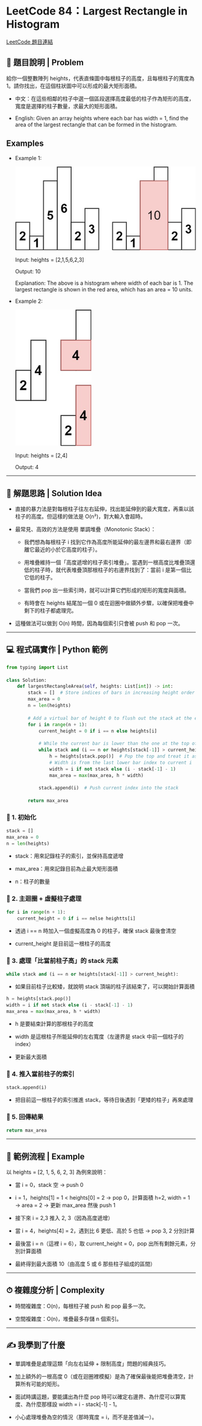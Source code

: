 # LeetCode 84：Largest Rectangle in Histogram
[LeetCode 題目連結](https://leetcode.com/problems/largest-rectangle-in-histogram/)

## 📄 題目說明 | Problem

給你一個整數陣列 heights，代表直條圖中每根柱子的高度，且每根柱子的寬度為 1。請你找出，在這個柱狀圖中可以形成的最大矩形面積。

- 中文：在這些相鄰的柱子中選一個區段選擇高度最低的柱子作為矩形的高度，寬度是選擇的柱子數量，求最大的矩形面積。

- English: Given an array heights where each bar has width = 1, find the area of the largest rectangle that can be formed in the histogram.

## Examples
- Example 1:

    ![](../images/84_histogram1.jpg)

    Input: heights = [2,1,5,6,2,3]
    
    Output: 10
    
    Explanation: The above is a histogram where width of each bar is 1. The largest rectangle is shown in the red area, which has an area = 10 units.

- Example 2:

    ![](../images/84_histogram2.jpg)

    Input: heights = [2,4]

    Output: 4

---

## 🧠 解題思路 | Solution Idea

- 直接的暴力法是對每根柱子往左右延伸，找出能延伸到的最大寬度，再乘以該柱子的高度。但這樣的做法是 O(n²)，對大輸入會超時。

- 最常見、高效的方法是使用 單調堆疊（Monotonic Stack）：
    - 我們想為每根柱子 i 找到它作為高度所能延伸的最左邊界和最右邊界（即離它最近的小於它高度的柱子）。

    - 用堆疊維持一個「高度遞增的柱子索引堆疊」。當遇到一根高度比堆疊頂還低的柱子時，就代表堆疊頂那根柱子的右邊界找到了：當前 i 是第一個比它低的柱子。

    - 當我們 pop 出一些索引時，就可以計算它們形成的矩形的寬度與面積。

    - 有時會在 heights 結尾加一個 0 或在迴圈中做額外步驟，以確保把堆疊中剩下的柱子都處理完。

- 這種做法可以做到 O(n) 時間，因為每個索引只會被 push 和 pop 一次。

---

## 💻 程式碼實作 | Python 範例
```python
from typing import List

class Solution:
    def largestRectangleArea(self, heights: List[int]) -> int:
        stack = []  # Store indices of bars in increasing height order
        max_area = 0
        n = len(heights)
        
        # Add a virtual bar of height 0 to flush out the stack at the end
        for i in range(n + 1):
            current_height = 0 if i == n else heights[i]
            
            # While the current bar is lower than the one at the top of the stack
            while stack and (i == n or heights[stack[-1]] > current_height):
                h = heights[stack.pop()]  # Pop the top and treat it as height
                # Width is from the last lower bar index to current i
                width = i if not stack else (i - stack[-1] - 1)
                max_area = max(max_area, h * width)
            
            stack.append(i)  # Push current index into the stack
        
        return max_area
```
### 🔸 1. 初始化
```python
stack = []
max_area = 0
n = len(heights)
```
- stack：用來記錄柱子的索引，並保持高度遞增

- max_area：用來記錄目前為止最大矩形面積

- n：柱子的數量

### 🔸 2. 主迴圈 + 虛擬柱子處理
```python
for i in range(n + 1):
    current_height = 0 if i == nelse heightts[i]
```
- 透過 i == n 時加入一個虛擬高度為 0 的柱子，確保 stack 最後會清空

- current_height 是目前這一根柱子的高度

### 🔸 3. 處理「比當前柱子高」的 stack 元素
```python
while stack and (i == n or heights[stack[-1]] > current_height):
```
- 如果目前柱子比較矮，就說明 stack 頂端的柱子該結束了，可以開始計算面積
```python
h = heights[stack.pop()]
width = i if not stack else (i - stack[-1] - 1)
max_area = max(max_area, h * width)
```
- h 是要結束計算的那根柱子的高度

- width 是這根柱子所能延伸的左右寬度（左邊界是 stack 中前一個柱子的 index）

- 更新最大面積

### 🔸 4. 推入當前柱子的索引
```python
stack.append(i)
```
- 把目前這一根柱子的索引推進 stack，等待日後遇到「更矮的柱子」再來處理

### 🔸 5. 回傳結果
```python
return max_area
```

---

## 🧪 範例流程 | Example

以 heights = [2, 1, 5, 6, 2, 3] 為例來說明：

- 當 i = 0，stack 空 → push 0

- i = 1，heights[1] = 1 < heights[0] = 2 → pop 0，計算面積 h=2, width = 1 → area = 2 → 更新 max_area 然後 push 1

- 接下來 i = 2,3 推入 2, 3（因為高度遞增）

- 當 i = 4，heights[4] = 2，遇到比 6 更低、高於 5 也低 → pop 3, 2 分別計算

- 最後當 i = n（這裡 i = 6），取 current_height = 0，pop 出所有剩餘元素，分別計算面積

- 最終得到最大面積 10（由高度 5 或 6 那些柱子組成的區間）

---

## ⏱ 複雜度分析 | Complexity

- 時間複雜度：O(n)，每根柱子被 push 和 pop 最多一次。

- 空間複雜度：O(n)，堆疊最多存儲 n 個索引。

---

## ✍️ 我學到了什麼

- 單調堆疊是處理這類「向左右延伸 + 限制高度」問題的經典技巧。

- 加上額外的一根高度 0（或在迴圈裡模擬）是為了確保最後能把堆疊清空，計算所有可能的矩形。

- 面試時講這題，要能講出為什麼 pop 時可以確定右邊界、為什麼可以算寬度、為什麼那樣設 width = i - stack[-1] - 1。

- 小心處理堆疊為空的情況（那時寬度 = i，而不是差值減一）。